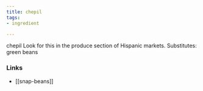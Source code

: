```yaml
---
title: chepil
tags:
- ingredient

---
```

chepil Look for this in the produce section of Hispanic markets. Substitutes: green beans

### Links

* [[snap-beans]]
